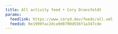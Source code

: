 ```yaml
---
title: All activity feed • Cory Dransfeldt
params:
  feedlink: https://www.coryd.dev/feeds/all.xml
  feedid: 0e1999fac2dca9d8790d556f1a347cde
---
```

